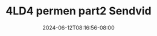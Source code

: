 --- 
title: "4LD4 permen part2  Sendvid"
description: "streaming   4LD4 permen part2  Sendvid terbaru full  "
date: 2024-06-12T08:16:56-08:00
file_code: "8hh6hhm02fgq"
draft: false
cover: "63kdktvcamxjt7nj.jpg"
tags: ["permen", "Sendvid", "bokep-indo", "bokep-viral", "bokep-ig"]
length: 1755
fld_id: "1483114"
foldername: "Alda"
categories: ["Alda"]
views: 0
---
